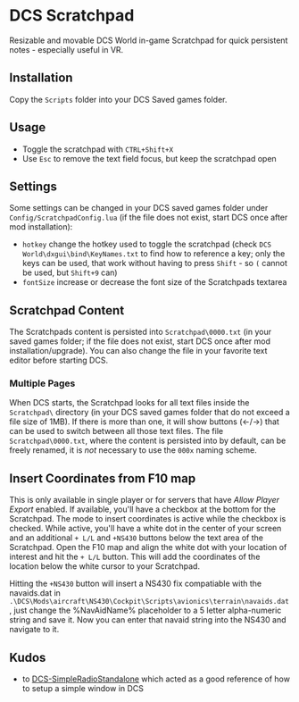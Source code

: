 # DCS Scratchpad

Resizable and movable DCS World in-game Scratchpad for quick persistent notes - especially useful in VR.

## Installation

Copy the `Scripts` folder into your DCS Saved games folder.

## Usage

- Toggle the scratchpad with `CTRL+Shift+X`
- Use `Esc` to remove the text field focus, but keep the scratchpad open

## Settings

Some settings can be changed in your DCS saved games folder under `Config/ScratchpadConfig.lua` (if the file does not exist, start DCS once after mod installation):

- `hotkey` change the hotkey used to toggle the scratchpad (check `DCS World\dxgui\bind\KeyNames.txt` to find how to reference a key; only the keys can be used, that work without having to press `Shift` - so `(` cannot be used, but `Shift+9` can)
- `fontSize` increase or decrease the font size of the Scratchpads textarea

## Scratchpad Content

The Scratchpads content is persisted into `Scratchpad\0000.txt` (in your saved games folder; if the file does not exist, start DCS once after mod installation/upgrade). You can also change the file in your favorite text editor before starting DCS.

### Multiple Pages

When DCS starts, the Scratchpad looks for all text files inside the `Scratchpad\` directory (in your DCS saved games folder that do not exceed a file size of 1MB). If there is more than one, it will show buttons (←/→) that can be used to switch between all those text files. The file `Scratchpad\0000.txt`, where the content is persisted into by default, can be freely renamed, it is _not_ necessary to use the `000x` naming scheme.

## Insert Coordinates from F10 map

This is only available in single player or for servers that have _Allow Player Export_ enabled. If available, you'll have a checkbox at the bottom for the Scratchpad. The mode to insert coordinates is active while the checkbox is checked. While active, you'll have a white dot in the center of your screen and an additional `+ L/L` and `+NS430` buttons below the text area of the Scratchpad. Open the F10 map and align the white dot with your location of interest and hit the `+ L/L` button. This will add the coordinates of the location below the white cursor to your Scratchpad.

Hitting the `+NS430` button will insert a NS430 fix compatiable with the navaids.dat in `.\DCS\Mods\aircraft\NS430\Cockpit\Scripts\avionics\terrain\navaids.dat`, just change the %NavAidName% placeholder to a 5 letter alpha-numeric string and save it. Now you can enter that navaid string into the NS430 and navigate to it.

## Kudos

- to [DCS-SimpleRadioStandalone](https://github.com/ciribob/DCS-SimpleRadioStandalone) which acted as a good reference of how to setup a simple window in DCS
